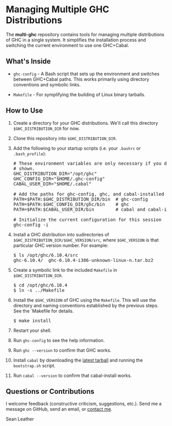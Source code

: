Managing Multiple GHC Distributions
===================================

The **multi-ghc** repository contains tools for managing multiple distributions
of GHC in a single system. It simplifies the installation process and switching
the current environment to use one GHC+Cabal.

What's Inside
-------------

* `ghc-config` - A Bash script that sets up the environment and switches between
  GHC+Cabal paths. This works primarily using directory conventions and symbolic
  links.

* `Makefile` - For symplifying the building of Linux binary tarballs.

How to Use
----------

1.  Create a directory for your GHC distributions. We'll call this directory
    `$GHC_DISTRIBUTION_DIR` for now.

2.  Clone this repository into `$GHC_DISTRIBUTION_DIR`.

3.  Add the following to your startup scripts (i.e. your `.bashrc` or
    `.bash_profile`):

    <pre>
    # These environment variables are only necessary if you don't use the defaults
    # shown.
    GHC_DISTRIBUTION_DIR="/opt/ghc"
    GHC_CONFIG_DIR="$HOME/.ghc-config"
    CABAL_USER_DIR="$HOME/.cabal"

    # Add the paths for ghc-config, ghc, and cabal-installed binaries
    PATH=$PATH:$GHC_DISTRIBUTION_DIR/bin  # ghc-config
    PATH=$PATH:$GHC_CONFIG_DIR/ghc/bin    # ghc
    PATH=$PATH:$CABAL_USER_DIR/bin        # cabal and cabal-installed binaries

    # Initialize the current configuration for this session
    ghc-config -i
    </pre>

4.  Install a GHC distribution into sudirectories of
    `$GHC_DISTRIBUTION_DIR/$GHC_VERSION/src`, where `$GHC_VERSION` is that
    particular GHC version number. For example:

    <pre>
    $ ls /opt/ghc/6.10.4/src
    ghc-6.10.4/  ghc-6.10.4-i386-unknown-linux-n.tar.bz2
    </pre>

5.  Create a symbolic link to the included `Makefile` in `$GHC_DISTRIBUTION_DIR`.

    <pre>
    $ cd /opt/ghc/6.10.4
    $ ln -s ../Makefile
    </pre>

6.  Install the `$GHC_VERSION` of GHC using the `Makefile`. This will use the
    directory and naming conventions established by the previous steps. See the
    `Makefile for details.

    <pre>
    $ make install
    </pre>

7.  Restart your shell.

8.  Run `ghc-config` to see the help information.

9.  Run `ghc --version` to confirm that GHC works.

10.  Install `cabal` by downloading the [latest
     tarball](http://hackage.haskell.org/package/cabal-install) and running the
     `bootstrap.sh` script.

11.  Run `cabal --version` to confirm that cabal-install works.

Questions or Contributions
--------------------------

I welcome feedback (constructive criticism, suggestions, etc.). Send me a
message on GitHub, send an email, or [contact
me](http://www.google.com/profiles/sean.leather/contactme).

Sean Leather

